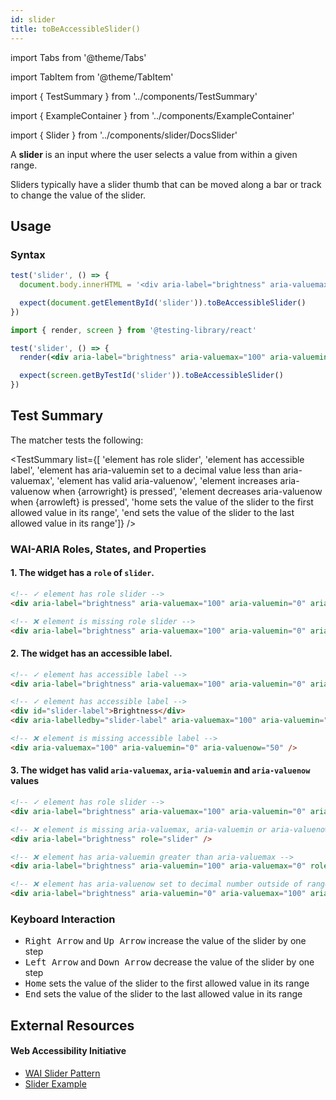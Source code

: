 ```yaml
---
id: slider
title: toBeAccessibleSlider()
---
```


import Tabs from '@theme/Tabs'

import TabItem from '@theme/TabItem'

import { TestSummary } from '../components/TestSummary'

import { ExampleContainer } from '../components/ExampleContainer'

import { Slider } from '../components/slider/DocsSlider'

<div className="intro-text">A <strong>slider</strong> is an input where the user selects a value from within a given range.</div>

Sliders typically have a slider thumb that can be moved along a bar or track to change the value of the slider.

<ExampleContainer>
  <Slider />
</ExampleContainer>

## Usage

### Syntax

<Tabs>
<TabItem label="Vanilla JS" value="js">

```js
test('slider', () => {
  document.body.innerHTML = '<div aria-label="brightness" aria-valuemax="100" aria-valuemin="0" aria-valuenow="50" id="slider" role="slider" />'

  expect(document.getElementById('slider')).toBeAccessibleSlider()
})
```

</TabItem>
<TabItem default label="React + Testing Library" value="rtl">

```jsx
import { render, screen } from '@testing-library/react'

test('slider', () => {
  render(<div aria-label="brightness" aria-valuemax="100" aria-valuemin="0" aria-valuenow="50" data-testid="slider" role="slider" />)

  expect(screen.getByTestId('slider')).toBeAccessibleSlider()
})
```

</TabItem>
</Tabs>

## Test Summary

The matcher tests the following:

<TestSummary list={[ 'element has role slider', 'element has accessible label', 'element has aria-valuemin set to a decimal value less than aria-valuemax', 'element has valid aria-valuenow', 'element increases aria-valuenow when {arrowright} is pressed', 'element decreases aria-valuenow when {arrowleft} is pressed', 'home sets the value of the slider to the first allowed value in its range', 'end sets the value of the slider to the last allowed value in its range']} />

### WAI-ARIA Roles, States, and Properties

#### 1. The widget has a `role` of `slider`.

```html
<!-- ✓ element has role slider -->
<div aria-label="brightness" aria-valuemax="100" aria-valuemin="0" aria-valuenow="50" role="slider" />

<!-- ❌ element is missing role slider -->
<div aria-label="brightness" aria-valuemax="100" aria-valuemin="0" aria-valuenow="50" />
```

#### 2. The widget has an accessible label.

```html
<!-- ✓ element has accessible label -->
<div aria-label="brightness" aria-valuemax="100" aria-valuemin="0" aria-valuenow="50" role="slider" />

<!-- ✓ element has accessible label -->
<div id="slider-label">Brightness</div>
<div aria-labelledby="slider-label" aria-valuemax="100" aria-valuemin="0" aria-valuenow="50" role="slider" />

<!-- ❌ element is missing accessible label -->
<div aria-valuemax="100" aria-valuemin="0" aria-valuenow="50" />
```

#### 3. The widget has valid `aria-valuemax`, `aria-valuemin` and `aria-valuenow` values

```html
<!-- ✓ element has role slider -->
<div aria-label="brightness" aria-valuemax="100" aria-valuemin="0" aria-valuenow="50" role="slider" />

<!-- ❌ element is missing aria-valuemax, aria-valuemin or aria-valuenow properties -->
<div aria-label="brightness" role="slider" />

<!-- ❌ element has aria-valuemin greater than aria-valuemax -->
<div aria-label="brightness" aria-valuemin="100" aria-valuemax="0" role="slider" />

<!-- ❌ element has aria-valuenow set to decimal number outside of range -->
<div aria-label="brightness" aria-valuemin="0" aria-valuemax="100" aria-valuenow="200" role="slider" />
```

### Keyboard Interaction

- <kbd>Right Arrow</kbd> and <kbd>Up Arrow</kbd> increase the value of the slider by one step
- <kbd>Left Arrow</kbd> and <kbd>Down Arrow</kbd> decrease the value of the slider by one step
- <kbd>Home</kbd> sets the value of the slider to the first allowed value in its range
- <kbd>End</kbd> sets the value of the slider to the last allowed value in its range

## External Resources

#### Web Accessibility Initiative

- [WAI Slider Pattern](https://www.w3.org/WAI/ARIA/apg/patterns/slider/)
- [Slider Example](https://www.w3.org/WAI/ARIA/apg/example-index/slider/slider-color-viewer.html)
